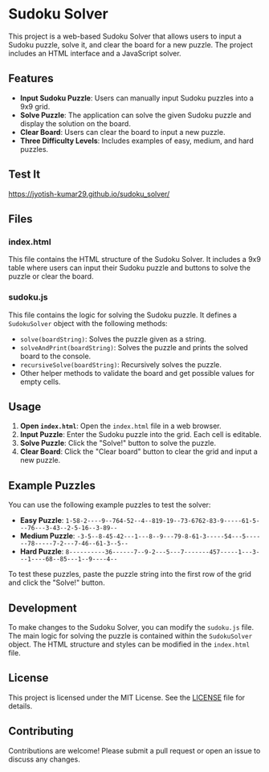 # Sudoku Solver

This project is a web-based Sudoku Solver that allows users to input a Sudoku puzzle, solve it, and clear the board for a new puzzle. The project includes an HTML interface and a JavaScript solver.

## Features

- **Input Sudoku Puzzle**: Users can manually input Sudoku puzzles into a 9x9 grid.
- **Solve Puzzle**: The application can solve the given Sudoku puzzle and display the solution on the board.
- **Clear Board**: Users can clear the board to input a new puzzle.
- **Three Difficulty Levels**: Includes examples of easy, medium, and hard puzzles.

## Test It
https://jyotish-kumar29.github.io/sudoku_solver/ 

## Files

### index.html

This file contains the HTML structure of the Sudoku Solver. It includes a 9x9 table where users can input their Sudoku puzzle and buttons to solve the puzzle or clear the board.

### sudoku.js

This file contains the logic for solving the Sudoku puzzle. It defines a `SudokuSolver` object with the following methods:
- `solve(boardString)`: Solves the puzzle given as a string.
- `solveAndPrint(boardString)`: Solves the puzzle and prints the solved board to the console.
- `recursiveSolve(boardString)`: Recursively solves the puzzle.
- Other helper methods to validate the board and get possible values for empty cells.

## Usage

1. **Open `index.html`**: Open the `index.html` file in a web browser.
2. **Input Puzzle**: Enter the Sudoku puzzle into the grid. Each cell is editable.
3. **Solve Puzzle**: Click the "Solve!" button to solve the puzzle.
4. **Clear Board**: Click the "Clear board" button to clear the grid and input a new puzzle.

## Example Puzzles

You can use the following example puzzles to test the solver:

- **Easy Puzzle**: `1-58-2----9--764-52--4--819-19--73-6762-83-9-----61-5---76---3-43--2-5-16--3-89--`
- **Medium Puzzle**: `-3-5--8-45-42---1---8--9---79-8-61-3-----54---5------78-----7-2---7-46--61-3--5--`
- **Hard Puzzle**: `8----------36------7--9-2---5---7-------457-----1---3---1----68--85---1--9----4--`

To test these puzzles, paste the puzzle string into the first row of the grid and click the "Solve!" button.

## Development

To make changes to the Sudoku Solver, you can modify the `sudoku.js` file. The main logic for solving the puzzle is contained within the `SudokuSolver` object. The HTML structure and styles can be modified in the `index.html` file.

## License

This project is licensed under the MIT License. See the [LICENSE](LICENSE) file for details.

## Contributing

Contributions are welcome! Please submit a pull request or open an issue to discuss any changes.

